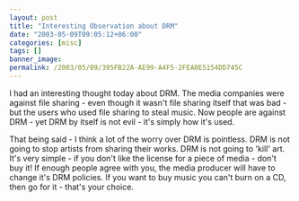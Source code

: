 ```yaml
---
layout: post
title: "Interesting Observation about DRM"
date: "2003-05-09T09:05:12+06:00"
categories: [misc]
tags: []
banner_image: 
permalink: /2003/05/09/395FB22A-AE99-A4F5-2FEA0E5154DD745C
---
```


I had an interesting thought today about DRM. The media companies were against file sharing - even though it wasn't file sharing itself that was bad - but the users who used file sharing to steal music. Now people are against DRM - yet DRM by itself is not evil - it's simply how it's used.

That being said - I think a lot of the worry over DRM is pointless. DRM is not going to stop artists from sharing their works. DRM is not going to 'kill' art. It's very simple - if you don't like the license for a piece of media - don't buy it! If enough people agree with you, the media producer will have to change it's DRM policies. If you want to buy music you can't burn on a CD, then go for it - that's your choice.